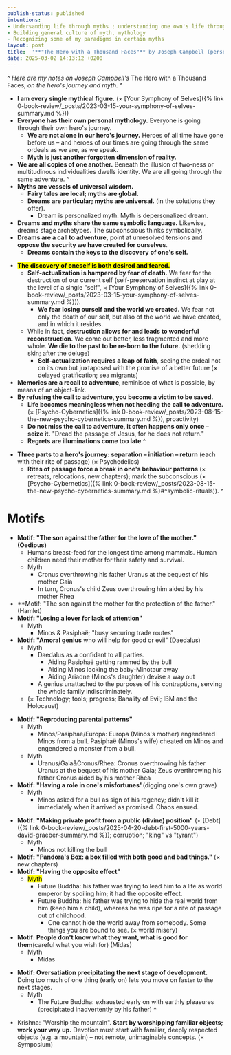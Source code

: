 ```yaml
---
publish-status: published
intentions:
- Undersanding life through myths ; understanding one own's life through myths
- Building general culture of myth, mythology
- Recognizing some of my paradigms in certain myths
layout: post
title:  '**"The Hero with a Thousand Faces"** by Joseph Campbell (personal notes)'
date: 2025-03-02 14:13:12 +0200
---
```

^
*Here are my notes on Joseph Campbell's* The Hero with a Thousand Faces, *on the hero's journey and myth.*
^
- **I am every single mythical figure.** (× [Your Symphony of Selves]({% link 0-book-review/_posts/2023-03-15-your-symphony-of-selves-summary.md %}))
- **Everyone has their own personal mythology.** Everyone is going through their own hero's journey.
	- **We are not alone in our hero's journey.** Heroes of all time have gone before us – and heroes of our times are going through the same ordeals as we are, as we speak.
	- **Myth is just another forgotten dimension of reality.**
- **We are all copies of one another.** Beneath the illusion of two-ness or multitudinous individualities dwells identity. We are all going through the same adventure.
^
- **Myths are vessels of universal wisdom.**
	- **Fairy tales are local; myths are global.**
	- **Dreams are particular; myths are universal.** (in the solutions they offer).
		- Dream is personalized myth. Myth is depersonalized dream.
- **Dreams and myths share the same symbolic language.** Likewise, dreams stage archetypes. The subconscious thinks symbolically.
- **Dreams are a call to adventure,** point at unresolved tensions and **oppose the security we have created for ourselves**.
	* **Dreams contain the keys to the discovery of one's self.**
* **<mark>The discovery of oneself is both desired and feared.</mark>**
	* <a name="^ego-death"></a>**Self-actualization is hampered by fear of death.** We fear for the destruction of our current self (self-preservation instinct at play at the level of a single "self", × [Your Symphony of Selves]({% link 0-book-review/_posts/2023-03-15-your-symphony-of-selves-summary.md %})).
		* **We fear losing ourself and the world we created.** We fear not only the death of our self, but also of the world we have created, and in which it resides.
	* While in fact, **destruction allows for and leads to wonderful reconstruction**. We come out better, less fragmented and more whole. **We die to the past to be re-born to the future.** (shedding skin; after the deluge)
		- **Self-actualization requires a leap of faith**, seeing the ordeal not on its own but juxtaposed with the promise of a better future (× delayed gratification; sea migrants)
* **Memories are a recall to adventure**, reminisce of what is possible, by means of an object-link.
* **By refusing the call to adventure, you become a victim to be saved.**
	- **Life becomes meaningless when not heeding the call to adventure.** (× [Psycho-Cybernetics]({% link 0-book-review/_posts/2023-08-15-the-new-psycho-cybernetics-summary.md %}), proactivity)
	- **Do not miss the call to adventure, it often happens only once – seize it.** "Dread the passage of Jesus, for he does not return."
	- **Regrets are illuminations come too late**
^
- **Three parts to a hero's journey: separation – initiation – return** (each with their rite of passage) (× Psychedelics)
	- **Rites of passage force a break in one's behaviour patterns** (× retreats, relocations, new chapters); mark the subconscious (× [Psycho-Cybernetics]({% link 0-book-review/_posts/2023-08-15-the-new-psycho-cybernetics-summary.md %}#^symbolic-rituals)).
^
# Motifs
- **Motif: "The son against the father for the love of the mother." (Oedipus)**
	- Humans breast-feed for the longest time among mammals. Human children need their mother for their safety and survival.
	* Myth
		- Cronus overthrowing his father Uranus at the bequest of his mother Gaia
		* In turn, Cronus's child Zeus overthrowing him aided by his mother Rhea
- **Motif: "The son against the mother for the protection of the father." (Hamlet)
- **Motif: "Losing a lover for lack of attention"**
	- Myth
		- Minos & Pasiphaë; "busy securing trade routes"
- **Motif: "Amoral genius** who will help for good or evil" (Daedalus)
	- Myth
		- Daedalus as a confidant to all parties.
			- Aiding Pasiphaë getting rammed by the bull
			- Aiding Minos locking the baby-Minotaur away
			- Aiding Ariadne (Minos's daughter) devise a way out
		- A genius unattached to the purposes of his contraptions, serving the whole family indiscriminately.
	- (× Technology; tools; progress; Banality of Evil; IBM and the Holocaust)
* **Motif: "Reproducing parental patterns"**
	* Myth
		- Minos/Pasiphaë/Europa: Europa (Minos's mother) engendered Minos from a bull. Pasiphaë (Minos's wife) cheated on Minos and engendered a monster from a bull.
	- Myth
		- Uranus/Gaia&Cronus/Rhea: Cronus overthrowing his father Uranus at the bequest of his mother Gaia; Zeus overthrowing his father Cronus aided by his mother Rhea
* **Motif: "Having a role in one's misfortunes"**(digging one's own grave)
	* Myth
		- Minos asked for a bull as sign of his regency; didn't kill it immediately when it arrived as promised. Chaos ensued.
- **Motif: "Making private profit from a public (divine) position"** (× [Debt]({% link 0-book-review/_posts/2025-04-20-debt-first-5000-years-david-graeber-summary.md %}); corruption; "king" vs "tyrant")
	- Myth
		- Minos not killing the bull
- **Motif: "Pandora's Box: a box filled with both good and bad things."** (× new chapters)
- **Motif: "Having the opposite effect"**
	- <mark>Myth</mark>
		- Future Buddha: his father was trying ​to lead him to a life as world emperor by spoiling him; it had the opposite effect.
		- Future Buddha: his father was trying to hide the real world from him (keep him a child), whereas he was ripe for a rite of passage out of childhood.
			- One cannot hide the world away from somebody. Some things you are bound to see. (× world misery)
- **Motif: People don't know what they want, what is good for them**(careful what you wish for) (Midas)
	- Myth
		- Midas
* **Motif: Oversatiation precipitating the next stage of development.** Doing too much of one thing (early on) lets you move on faster to the next stages.
	* Myth
		- The Future Buddha: exhausted early on with earthly pleasures (precipitated inadvertently by his father)
^
- Krishna: "Worship the mountain". **Start by worshipping familiar objects; work your way up.** Devotion must start with familiar, deeply respected objects (e.g. a mountain) – not remote, unimaginable concepts. (× Symposium)
